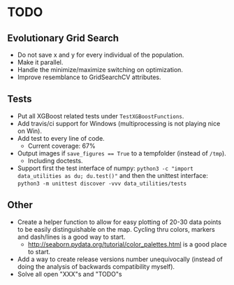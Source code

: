 # TODO

## Evolutionary Grid Search

* Do not save x and y for every individual of the population.
* Make it parallel.
* Handle the minimize/maximize switching on optimization.
* Improve resemblance to GridSearchCV attributes.

## Tests

* Put all XGBoost related tests under `TestXGBoostFunctions`.
* Add travis/ci support for Windows (multiprocessing is not playing nice on
  Win).
* Add test to every line of code.
    - Current coverage: 67%
* Output images if `save_figures == True` to a tempfolder (instead of `/tmp`).
    * Including doctests.
* Support first the test interface of numpy:
        `python3 -c "import data_utilities as du; du.test()"`
  and then the unittest interface:
        `python3 -m unittest discover -vvv data_utilities/tests`

## Other

* Create a helper function to allow for easy plotting of 20-30 data points to
  be easily distinguishable on the map. Cycling thru colors, markers and
  dash/lines is a good way to start.
    * http://seaborn.pydata.org/tutorial/color_palettes.html is a good place to
      start.
* Add a way to create release versions number unequivocally (instead of doing
  the analysis of backwards compatibility myself).
* Solve all open "XXX"s and "TODO"s
